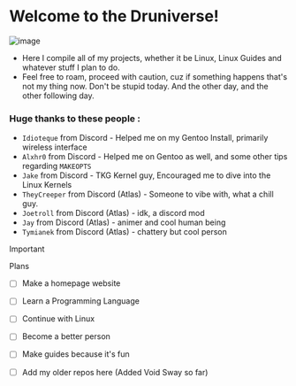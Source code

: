 # Welcome to the Druniverse!

![image](https://github.com/dru-oss/druniverse/assets/116711909/980b7b92-2ca8-4e0e-8ae6-0484a0132ef7)

 * Here I compile all of my projects, whether it be Linux, Linux Guides and whatever stuff I plan to do.
 * Feel free to roam, proceed with caution, cuz if something happens that's not my thing now. Don't be stupid today. And the other day, and the other following day.

### Huge thanks to these people :
 * `Idioteque` from Discord - Helped me on my Gentoo Install, primarily wireless interface
 * `Alxhr0` from Discord - Helped me on Gentoo as well, and some other tips regarding `MAKEOPTS`
 * `Jake` from Discord - TKG Kernel guy, Encouraged me to dive into the Linux Kernels
 * `TheyCreeper` from Discord (Atlas) - Someone to vibe with, what a chill guy.
 * `Joetroll` from Discord (Atlas) - idk, a discord mod
 * `Jay` from Discord (Atlas) - animer and cool human being
 * `Tymianek` from Discord (Atlas) - chattery but cool person 

> [!IMPORTANT]
> Plans
- [ ] Make a homepage website
- [ ] Learn a Programming Language
- [ ] Continue with Linux
- [ ] Become a better person
- [ ] Make guides because it's fun
- [ ] Add my older repos here (Added Void Sway so far)


